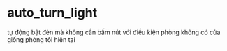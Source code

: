 # auto_turn_light
tự động bật đèn mà không cần bấm nút với điều kiện phòng không có cửa giống phòng tôi hiện tại
